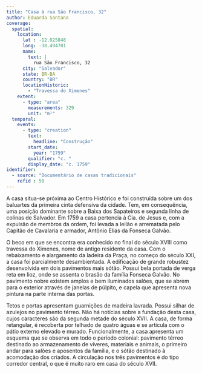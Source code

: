 ```yaml
---
title: "Casa à rua São Francisco, 32"
author: Eduarda Santana     
coverage:
  spatial:
    location:
      lat : -12.925848
      long: -38.494701
      name:
        text: |
          rua São Francisco, 32
      city: "Salvador"
      state: BR-BA
      country: "BR"
      locationHistoric:
        - "Travessa do Ximenes"
    extent:
      - type: "area"
        measurements: 329
        unit: "m²"
  temporal:
    events:
      - type: "creation"
        text:
          headline: "Construção"
        start_date:
          year: "1759"
        qualifier: "c. "
        display_date: "c. 1759"
identifier:
  - source: "Documentário de casas tradicionais"
    refid : 50
---
```


A casa situa-se próxima ao Centro Histórico e foi construída sobre um
dos baluartes da primeira cinta defensiva da cidade. Tem, em
consequência, uma posição dominante sobre a Baixa dos Sapateiros e
segunda linha de colinas de Salvador. Em 1759 a casa pertencia à Cia. de
Jesus e, com a expulsão de membros da ordem, foi levada a leilão e
arrematada pelo Capitão de Cavalaria e armador, Antônio Elias da Fonseca
Galvão. 

O beco em que se encontra era conhecido no final do século XVIII como
travessa do Ximenes, nome de antigo residente da casa. Com o
rebaixamento e alargamento da ladeira da Praça, no começo do século XXI,
a casa foi parcialmente desambientada. A edificação de grande robustez
desenvolvida em dois pavimentos mais sótão. Possui bela portada de verga
reta em lioz, onde se assenta o brasão da família Fonseca Galvão. No
pavimento nobre existem amplos e bem iluminados salões, que se abrem
para o exterior através de janelas de púlpito, e capela que apresenta
nova pintura na parte interna das portas.

Tetos e portas apresentam guarnições de madeira lavrada. Possui silhar
de azulejos no pavimento térreo. Não há notícias sobre a fundação desta
casa, cujos caracteres são da segunda metade do século XVII. A casa, de
forma retangular, é recoberta por telhado de quatro águas e se articula
com o pátio externo elevado e murado. Funcionalmente, a casa apresenta
um esquema que se observa em todo o período colonial: pavimento térreo
destinado ao armazenamento de víveres, materiais e animais, o primeiro
andar para salões e aposentos da família, e o sótão destinado à
acomodação dos criados. A circulação nos três pavimentos é do tipo
corredor central, o que é muito raro em casa do século XVII.
